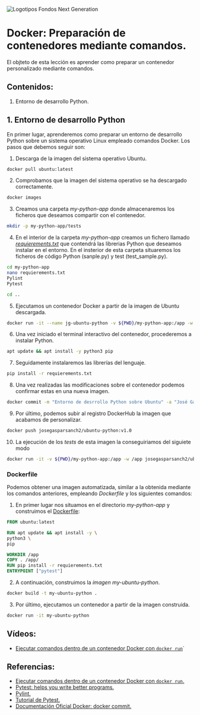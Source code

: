 ![Logotipos Fondos Next Generation](../imagenes/Logotipo_ME_FP_GV_FSE.png)
# Docker: Preparación de contenedores mediante comandos.
El objteto de esta lección es aprender como preparar un contenedor personalizado mediante comandos.

## Contenidos:
1. Entorno de desarrollo Python.

## 1. Entorno de desarrollo Python
En primer lugar, aprenderemos como preparar un entorno de desarrollo Python sobre un sistema operativo Linux empleado comandos Docker. Los pasos que debemos seguir son:
1. Descarga de la imagen del sistema operativo Ubuntu.
```bash
docker pull ubuntu:latest
```
2. Comprobamos que la imagen del sistema operativo se ha descargado correctamente.
```bash
docker images
```
3. Creamos una carpeta *my-python-app* donde almacenaremos los ficheros que deseamos compartir con el contenedor.
```bash
mkdir -p my-python-app/tests
```
4. En el interior de la carpeta *my-python-app* creamos un fichero llamado *[requierements.txt](../my-python-app/requierements.txt)* que contendrá las librerias Python que deseamos instalar en el entorno. En el insterior de esta carpeta situaremos los ficheros de código Python (sanple.py) y test (test_sample.py).
```bash
cd my-python-app
nano requierements.txt
Pylint
Pytest

cd ..
```

5. Ejecutamos un contenedor Docker a partir de la imagen de Ubuntu descargada.
```bash
docker run -it --name jg-ubuntu-python -v ${PWD}/my-python-app:/app -w /app ubuntu
```
6. Una vez iniciado el terminal interactivo del contenedor, procederemos a instalar Python.
```sh
apt update && apt install -y python3 pip
```
7. Seguidamente instalaremos las librerías del lenguaje.
```sh
pip install -r requierements.txt
```
8. Una vez realizadas las modificaciones sobre el contenedor podemos confirmar estas en una nueva imagen.
```bash
docker commit -m "Entorno de desrrollo Python sobre Ubuntu" -a "José Gaspar Sánchez García <jg.sanchezgarcia@edu.gva.es>" jg-ubuntu-python josegasparsanch2/ubuntu-python:v1.0
```
9. Por último, podemos subir al registro DockerHub la imagen que acabamos de personalizar.
```sh
docker push josegasparsanch2/ubuntu-python:v1.0
```
10. La ejecución de los *tests* de esta imagen la conseguiriamos del siguiete modo
```sh
docker run -it -v ${PWD}/my-python-app:/app -w /app josegasparsanch2/ubuntu-python:v1.0 pytest
```
### Dockerfile
Podemos obtener una imagen automatizada, similar a la obtenida mediante los comandos anteriores, empleando *Dockerfile* y los siguientes comandos:
1. En primer lugar nos situamos en el directorio *my-python-app* y construimos el [Dockerfile](../my-python-app/Dockerfile):
```dockerfile
FROM ubuntu:latest

RUN apt update && apt install -y \
python3 \
pip

WORKDIR /app
COPY . /app/
RUN pip install -r requierements.txt
ENTRYPOINT ["pytest"]
```
2. A continuación, construimos la *imagen my-ubuntu-python*.
```bash
docker build -t my-ubuntu-python .
```
3. Por último, ejecutamos un contenedor a partir de la imagen construida.
```sh
docker run -it my-ubuntu-python
```

## Vídeos:
- [Ejecutar comandos dentro de un contenedor Docker con `docker run`](https://youtu.be/3zxWWRmOdug)`


## Referencias:
- [Ejecutar comandos dentro de un contenedor Docker con `docker run`.](https://geekytheory.com/curso-docker-ejecutar-comandos-dentro-contenedor-docker-run/)
- [Pytest: helps you write better programs.](https://docs.pytest.org/en/7.4.x/)
- [Pylint.](https://pypi.org/project/pylint/)
- [Tutorial de Pytest.](https://misovirtual.virtual.uniandes.edu.co/codelabs/tutorial-PyTest/index.html?index=..%2F..index#0)
- [Documentación Oficial Docker: docker commit.](https://docs.docker.com/engine/reference/commandline/commit/)
